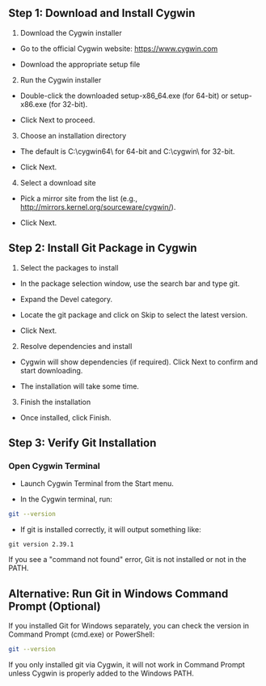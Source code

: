 ## Step 1: Download and Install Cygwin
1. Download the Cygwin installer

- Go to the official Cygwin website: https://www.cygwin.com

- Download the appropriate setup file

2. Run the Cygwin installer

- Double-click the downloaded setup-x86_64.exe (for 64-bit) or setup-x86.exe (for 32-bit).

- Click Next to proceed.

3. Choose an installation directory

- The default is C:\cygwin64\ for 64-bit and C:\cygwin\ for 32-bit.

- Click Next.

4. Select a download site

- Pick a mirror site from the list (e.g., http://mirrors.kernel.org/sourceware/cygwin/).

- Click Next.

## Step 2: Install Git Package in Cygwin
1. Select the packages to install

- In the package selection window, use the search bar and type git.
- Expand the Devel category.

- Locate the git package and click on Skip to select the latest version.

- Click Next.

2. Resolve dependencies and install

- Cygwin will show dependencies (if required). Click Next to confirm and start downloading.

- The installation will take some time.

3. Finish the installation

- Once installed, click Finish.

## Step 3: Verify Git Installation

### Open Cygwin Terminal

- Launch Cygwin Terminal from the Start menu.

- In the Cygwin terminal, run:

```sh
git --version
```
- If git is installed correctly, it will output something like:

```shell
git version 2.39.1
```
If you see a "command not found" error, Git is not installed or not in the PATH.

## Alternative: Run Git in Windows Command Prompt (Optional)
If you installed Git for Windows separately, you can check the version in Command Prompt (cmd.exe) or PowerShell:

```sh
git --version
```
If you only installed git via Cygwin, it will not work in Command Prompt unless Cygwin is properly added to the Windows PATH.
